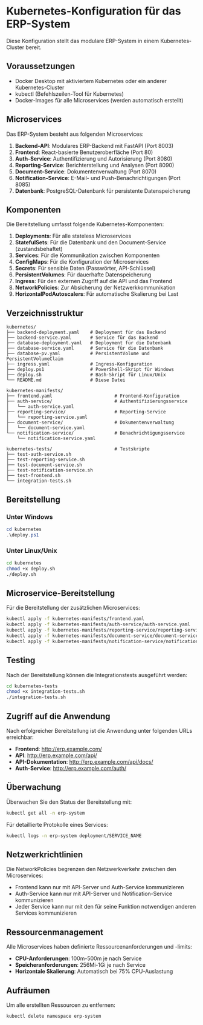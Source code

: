 # Kubernetes-Konfiguration für das ERP-System

Diese Konfiguration stellt das modulare ERP-System in einem Kubernetes-Cluster bereit.

## Voraussetzungen

- Docker Desktop mit aktiviertem Kubernetes oder ein anderer Kubernetes-Cluster
- kubectl (Befehlszeilen-Tool für Kubernetes)
- Docker-Images für alle Microservices (werden automatisch erstellt)

## Microservices

Das ERP-System besteht aus folgenden Microservices:

1. **Backend-API**: Modulares ERP-Backend mit FastAPI (Port 8003)
2. **Frontend**: React-basierte Benutzeroberfläche (Port 80)
3. **Auth-Service**: Authentifizierung und Autorisierung (Port 8080)
4. **Reporting-Service**: Berichterstellung und Analysen (Port 8090)
5. **Document-Service**: Dokumentenverwaltung (Port 8070)
6. **Notification-Service**: E-Mail- und Push-Benachrichtigungen (Port 8085)
7. **Datenbank**: PostgreSQL-Datenbank für persistente Datenspeicherung

## Komponenten

Die Bereitstellung umfasst folgende Kubernetes-Komponenten:

1. **Deployments**: Für alle stateless Microservices
2. **StatefulSets**: Für die Datenbank und den Document-Service (zustandsbehaftet)
3. **Services**: Für die Kommunikation zwischen Komponenten
4. **ConfigMaps**: Für die Konfiguration der Microservices
5. **Secrets**: Für sensible Daten (Passwörter, API-Schlüssel)
6. **PersistentVolumes**: Für dauerhafte Datenspeicherung
7. **Ingress**: Für den externen Zugriff auf die API und das Frontend
8. **NetworkPolicies**: Zur Absicherung der Netzwerkkommunikation
9. **HorizontalPodAutoscalers**: Für automatische Skalierung bei Last

## Verzeichnisstruktur

```
kubernetes/
├── backend-deployment.yaml    # Deployment für das Backend
├── backend-service.yaml       # Service für das Backend
├── database-deployment.yaml   # Deployment für die Datenbank
├── database-service.yaml      # Service für die Datenbank
├── database-pv.yaml           # PersistentVolume und PersistentVolumeClaim
├── ingress.yaml               # Ingress-Konfiguration
├── deploy.ps1                 # PowerShell-Skript für Windows
├── deploy.sh                  # Bash-Skript für Linux/Unix
└── README.md                  # Diese Datei

kubernetes-manifests/
├── frontend.yaml                       # Frontend-Konfiguration
├── auth-service/                       # Authentifizierungsservice
│   └── auth-service.yaml
├── reporting-service/                  # Reporting-Service
│   └── reporting-service.yaml
├── document-service/                   # Dokumentenverwaltung
│   └── document-service.yaml
└── notification-service/               # Benachrichtigungsservice
    └── notification-service.yaml

kubernetes-tests/                       # Testskripte
├── test-auth-service.sh
├── test-reporting-service.sh
├── test-document-service.sh
├── test-notification-service.sh
├── test-frontend.sh
└── integration-tests.sh
```

## Bereitstellung

### Unter Windows

```powershell
cd kubernetes
.\deploy.ps1
```

### Unter Linux/Unix

```bash
cd kubernetes
chmod +x deploy.sh
./deploy.sh
```

## Microservice-Bereitstellung

Für die Bereitstellung der zusätzlichen Microservices:

```bash
kubectl apply -f kubernetes-manifests/frontend.yaml
kubectl apply -f kubernetes-manifests/auth-service/auth-service.yaml
kubectl apply -f kubernetes-manifests/reporting-service/reporting-service.yaml
kubectl apply -f kubernetes-manifests/document-service/document-service.yaml
kubectl apply -f kubernetes-manifests/notification-service/notification-service.yaml
```

## Testing

Nach der Bereitstellung können die Integrationstests ausgeführt werden:

```bash
cd kubernetes-tests
chmod +x integration-tests.sh
./integration-tests.sh
```

## Zugriff auf die Anwendung

Nach erfolgreicher Bereitstellung ist die Anwendung unter folgenden URLs erreichbar:

- **Frontend**: http://erp.example.com/
- **API**: http://erp.example.com/api/
- **API-Dokumentation**: http://erp.example.com/api/docs/
- **Auth-Service**: http://erp.example.com/auth/

## Überwachung

Überwachen Sie den Status der Bereitstellung mit:

```bash
kubectl get all -n erp-system
```

Für detaillierte Protokolle eines Services:

```bash
kubectl logs -n erp-system deployment/SERVICE_NAME
```

## Netzwerkrichtlinien

Die NetworkPolicies begrenzen den Netzwerkverkehr zwischen den Microservices:

- Frontend kann nur mit API-Server und Auth-Service kommunizieren
- Auth-Service kann nur mit API-Server und Notification-Service kommunizieren
- Jeder Service kann nur mit den für seine Funktion notwendigen anderen Services kommunizieren

## Ressourcenmanagement

Alle Microservices haben definierte Ressourcenanforderungen und -limits:

- **CPU-Anforderungen**: 100m-500m je nach Service
- **Speicheranforderungen**: 256Mi-1Gi je nach Service
- **Horizontale Skalierung**: Automatisch bei 75% CPU-Auslastung

## Aufräumen

Um alle erstellten Ressourcen zu entfernen:

```bash
kubectl delete namespace erp-system
``` 